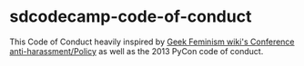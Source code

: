 # sdcodecamp-code-of-conduct
This Code of Conduct heavily inspired by [Geek Feminism wiki's Conference anti-harassment/Policy](http://geekfeminism.wikia.com/wiki/Conference_anti-harassment/Policy) as well as the 2013 PyCon code of conduct.
